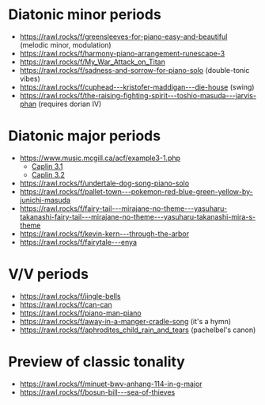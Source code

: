 # Diatonic minor periods

- https://rawl.rocks/f/greensleeves-for-piano-easy-and-beautiful (melodic minor, modulation)
- https://rawl.rocks/f/harmony-piano-arrangement-runescape-3
- https://rawl.rocks/f/My_War_Attack_on_Titan
- https://rawl.rocks/f/sadness-and-sorrow-for-piano-solo (double-tonic vibes)
- https://rawl.rocks/f/cuphead---kristofer-maddigan---die-house (swing)
- https://rawl.rocks/f/the-raising-fighting-spirit---toshio-masuda---jarvis-phan (requires dorian IV)


# Diatonic major periods

- https://www.music.mcgill.ca/acf/example3-1.php
  - [Caplin 3.1](https://rawl.rocks/f/serenade-no.-13-_eine-kleine-nachtmusik_-k525---ii.-romanze)
  - [Caplin 3.2](https://rawl.rocks/f/sonata-no.-9-2nd-movement-k.-311)
- https://rawl.rocks/f/undertale-dog-song-piano-solo
- https://rawl.rocks/f/pallet-town---pokemon-red-blue-green-yellow-by-junichi-masuda
- https://rawl.rocks/f/fairy-tail---mirajane-no-theme---yasuharu-takanashi-fairy-tail---mirajane-no-theme---yasuharu-takanashi-mira-s-theme
- https://rawl.rocks/f/kevin-kern---through-the-arbor
- https://rawl.rocks/f/fairytale---enya

# V/V periods

- https://rawl.rocks/f/jingle-bells
- https://rawl.rocks/f/can-can
- https://rawl.rocks/f/piano-man-piano
- https://rawl.rocks/f/away-in-a-manger-cradle-song (it's a hymn)
- https://rawl.rocks/f/aphrodites_child_rain_and_tears (pachelbel's canon)

# Preview of classic tonality

- https://rawl.rocks/f/minuet-bwv-anhang-114-in-g-major
- https://rawl.rocks/f/bosun-bill---sea-of-thieves
